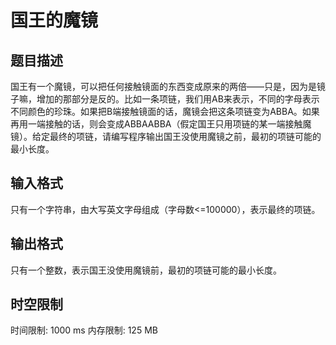 # 国王的魔镜

## 题目描述

国王有一个魔镜，可以把任何接触镜面的东西变成原来的两倍——只是，因为是镜子嘛，增加的那部分是反的。比如一条项链，我们用AB来表示，不同的字母表示不同颜色的珍珠。如果把B端接触镜面的话，魔镜会把这条项链变为ABBA。如果再用一端接触的话，则会变成ABBAABBA（假定国王只用项链的某一端接触魔镜）。给定最终的项链，请编写程序输出国王没使用魔镜之前，最初的项链可能的最小长度。


## 输入格式

只有一个字符串，由大写英文字母组成（字母数<=100000），表示最终的项链。


## 输出格式

只有一个整数，表示国王没使用魔镜前，最初的项链可能的最小长度。


## 时空限制

时间限制: 1000 ms
内存限制: 125 MB
